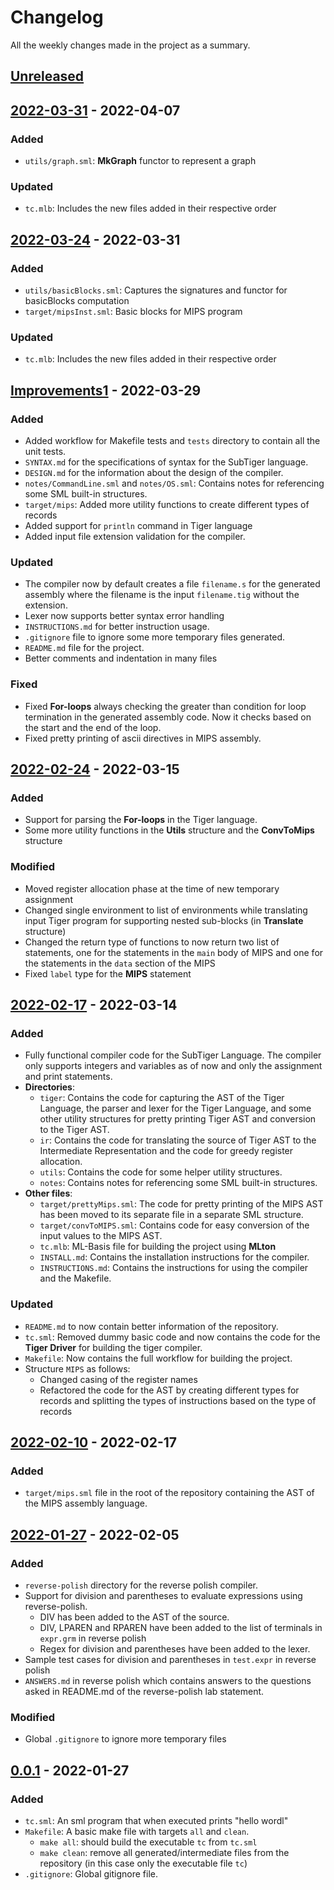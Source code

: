 # Changelog

All the weekly changes made in the project as a summary.

## [Unreleased]

## [2022-03-31] - 2022-04-07

### Added

-   `utils/graph.sml`: **MkGraph** functor to represent a graph

### Updated

-   `tc.mlb`: Includes the new files added in their respective order

## [2022-03-24] - 2022-03-31

### Added

-   `utils/basicBlocks.sml`: Captures the signatures and functor for basicBlocks computation
-   `target/mipsInst.sml`: Basic blocks for MIPS program

### Updated

-   `tc.mlb`: Includes the new files added in their respective order

## [Improvements1] - 2022-03-29

### Added

-   Added workflow for Makefile tests and `tests` directory to contain all the unit tests.
-   `SYNTAX.md` for the specifications of syntax for the SubTiger language.
-   `DESIGN.md` for the information about the design of the compiler.
-   `notes/CommandLine.sml` and `notes/OS.sml`: Contains notes for referencing some SML built-in structures.
-   `target/mips`: Added more utility functions to create different types of records
-   Added support for `println` command in Tiger language
-   Added input file extension validation for the compiler.

### Updated

-   The compiler now by default creates a file `filename.s` for the generated assembly where the filename is the input `filename.tig` without the extension.
-   Lexer now supports better syntax error handling
-   `INSTRUCTIONS.md` for better instruction usage.
-   `.gitignore` file to ignore some more temporary files generated.
-   `README.md` file for the project.
-   Better comments and indentation in many files

### Fixed

-   Fixed **For-loops** always checking the greater than condition for loop termination in the generated assembly code. Now it checks based on the start and the end of the loop.
-   Fixed pretty printing of ascii directives in MIPS assembly.

## [2022-02-24] - 2022-03-15

### Added

-   Support for parsing the **For-loops** in the Tiger language.
-   Some more utility functions in the **Utils** structure and the **ConvToMips** structure

### Modified

-   Moved register allocation phase at the time of new temporary assignment
-   Changed single environment to list of environments while translating input Tiger program for supporting nested sub-blocks (in **Translate** structure)
-   Changed the return type of functions to now return two list of statements, one for the statements in the `main` body of MIPS and one for the statements in the `data` section of the MIPS
-   Fixed `label` type for the **MIPS** statement

## [2022-02-17] - 2022-03-14

### Added

-   Fully functional compiler code for the SubTiger Language. The compiler only supports integers and variables as of now and only the assignment and print statements.
-   **Directories**:
    -   `tiger`: Contains the code for capturing the AST of the Tiger Language, the parser and lexer for the Tiger Language, and some other utility structures for pretty printing Tiger AST and conversion to the Tiger AST.
    -   `ir`: Contains the code for translating the source of Tiger AST to the Intermediate Representation and the code for greedy register allocation.
    -   `utils`: Contains the code for some helper utility structures.
    -   `notes`: Contains notes for referencing some SML built-in structures.
-   **Other files**:
    -   `target/prettyMips.sml`: The code for pretty printing of the MIPS AST has been moved to its separate file in a separate SML structure.
    -   `target/convToMIPS.sml`: Contains code for easy conversion of the input values to the MIPS AST.
    -   `tc.mlb`: ML-Basis file for building the project using **MLton**
    -   `INSTALL.md`: Contains the installation instructions for the compiler.
    -   `INSTRUCTIONS.md`: Contains the instructions for using the compiler and the Makefile.

### Updated

-   `README.md` to now contain better information of the repository.
-   `tc.sml`: Removed dummy basic code and now contains the code for the **Tiger Driver** for building the tiger compiler.
-   `Makefile`: Now contains the full workflow for building the project.
-   Structure `MIPS` as follows:
    -   Changed casing of the register names
    -   Refactored the code for the AST by creating different types for records and splitting the types of instructions based on the type of records

## [2022-02-10] - 2022-02-17

### Added

-   `target/mips.sml` file in the root of the repository containing the AST of the MIPS assembly language.

## [2022-01-27] - 2022-02-05

### Added

-   `reverse-polish` directory for the reverse polish compiler.
-   Support for division and parentheses to evaluate expressions using reverse-polish.
    -   DIV has been added to the AST of the source.
    -   DIV, LPAREN and RPAREN have been added to the list of terminals in `expr.grm` in reverse polish
    -   Regex for division and parentheses have been added to the lexer.
-   Sample test cases for division and parentheses in `test.expr` in reverse polish
-   `ANSWERS.md` in reverse polish which contains answers to the questions asked in README.md of the reverse-polish lab statement.

### Modified

-   Global `.gitignore` to ignore more temporary files

## [0.0.1] - 2022-01-27

### Added

-   `tc.sml`: An sml program that when executed prints "hello wordl"
-   `Makefile`: A basic make file with targets `all` and `clean`.
    -   `make all`: should build the executable `tc` from `tc.sml`
    -   `make clean`: remove all generated/intermediate files from the repository (in this case only the executable file `tc`)
-   `.gitignore`: Global gitignore file.

[unreleased]: https://gitlab.com/singlamayank001/111901030-compilers/-/compare/2022-03-31...master
[2022-03-31]: https://gitlab.com/singlamayank001/111901030-compilers/-/compare/2022-03-24...2022-03-31
[2022-03-24]: https://gitlab.com/singlamayank001/111901030-compilers/-/compare/improvements1...2022-03-24
[improvements1]: https://gitlab.com/singlamayank001/111901030-compilers/-/compare/2022-02-24...improvements1
[2022-02-24]: https://gitlab.com/singlamayank001/111901030-compilers/-/compare/2022-02-17...2022-02-24
[2022-02-17]: https://gitlab.com/singlamayank001/111901030-compilers/-/compare/2022-02-10...2022-02-17
[2022-02-10]: https://gitlab.com/singlamayank001/111901030-compilers/-/compare/2022-01-27...2022-02-10
[2022-01-27]: https://gitlab.com/singlamayank001/111901030-compilers/-/compare/v0.0.1...2022-01-27
[0.0.1]: https://gitlab.com/singlamayank001/111901030-compilers/-/releases#v0.0.1
